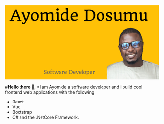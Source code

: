 ![Github Logo](images/logo.PNG)

#__Hello there 👋__, 
*I am Ayomide a software developer and i build cool frontend web applications with the following
* React
* Vue 
* Bootstrap
* C# and the .NetCore Framework.
<!--
**ayor/ayor** is a ✨ _special_ ✨ repository because its `README.md` (this file) appears on your GitHub profile.

Here are some ideas to get you started:

- 🔭 I’m currently working on ...
- 🌱 I’m currently learning ...
- 👯 I’m looking to collaborate on ...
- 🤔 I’m looking for help with ...
- 💬 Ask me about ...
- 📫 How to reach me: ...
- 😄 Pronouns: ...
- ⚡ Fun fact: ...
-->
